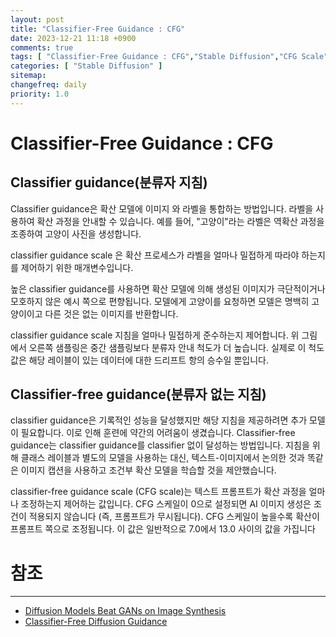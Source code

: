 ```yaml
---
layout: post
title: "Classifier-Free Guidance : CFG"
date: 2023-12-21 11:18 +0900
comments: true
tags: [ "Classifier-Free Guidance : CFG","Stable Diffusion","CFG Scale"]
categories: [ "Stable Diffusion" ]
sitemap:
changefreq: daily
priority: 1.0
---
```


# Classifier-Free Guidance : CFG

## Classifier guidance(분류자 지침)

Classifier guidance은 확산 모델에 이미지 와 라벨을 통합하는 방법입니다. 
라벨을 사용하여 확산 과정을 안내할 수 있습니다. 예를 들어, "고양이"라는 라벨은 역확산 과정을 조종하여 고양이 사진을 생성합니다.

classifier guidance scale 은 확산 프로세스가 라벨을 얼마나 밀접하게 따라야 하는지를 제어하기 위한 매개변수입니다.


높은 classifier guidance를 사용하면 확산 모델에 의해 생성된 이미지가 극단적이거나 모호하지 않은 예시 쪽으로 편향됩니다. 
모델에게 고양이를 요청하면 모델은 명백히 고양이이고 다른 것은 없는 이미지를 반환합니다.


classifier guidance scale 지침을 얼마나 밀접하게 준수하는지 제어합니다. 
위 그림에서 오른쪽 샘플링은 중간 샘플링보다 분류자 안내 척도가 더 높습니다. 
실제로 이 척도 값은 해당 레이블이 있는 데이터에 대한 드리프트 항의 승수일 뿐입니다.

## Classifier-free guidance(분류자 없는 지침)

classifier guidance은 기록적인 성능을 달성했지만 해당 지침을 제공하려면 추가 모델이 필요합니다. 
이로 인해 훈련에 약간의 어려움이 생겼습니다. Classifier-free guidance는 classifier guidance를  classifier 없이  달성하는 방법입니다. 
지침을 위해 클래스 레이블과 별도의 모델을 사용하는 대신,
텍스트-이미지에서 논의한 것과 똑같은 이미지 캡션을 사용하고 조건부 확산 모델을 학습할 것을 제안했습니다.


classifier-free guidance scale (CFG scale)는 텍스트 프롬프트가 확산 과정을 얼마나 조정하는지 제어하는 값입니다. 
CFG 스케일이 0으로 설정되면 AI 이미지 생성은 조건이 적용되지 않습니다 (즉, 프롬프트가 무시됩니다). 
CFG 스케일이 높을수록 확산이 프롬프트 쪽으로 조정됩니다. 이 값은 일반적으로 7.0에서 13.0 사이의 값을 가집니다


# 참조
-----
* [Diffusion Models Beat GANs on Image Synthesis](https://arxiv.org/abs/2105.05233)
* [Classifier-Free Diffusion Guidance](https://arxiv.org/abs/2207.12598)
